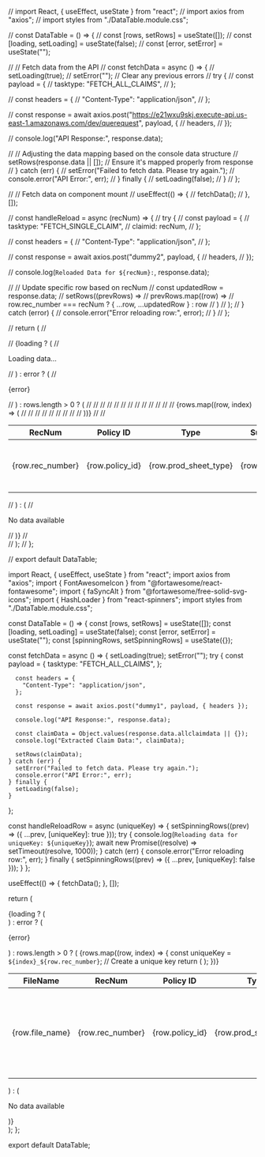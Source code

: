 
// import React, { useEffect, useState } from "react";
// import axios from "axios";
// import styles from "./DataTable.module.css";

// const DataTable = () => {
//   const [rows, setRows] = useState([]);
//   const [loading, setLoading] = useState(false);
//   const [error, setError] = useState("");

//   // Fetch data from the API
//   const fetchData = async () => {
//     setLoading(true);
//     setError(""); // Clear any previous errors
//     try {
//       const payload = {
//         tasktype: "FETCH_ALL_CLAIMS",
//       };

//       const headers = {
//         "Content-Type": "application/json",
//       };

//       const response = await axios.post("https://e21wxu9skj.execute-api.us-east-1.amazonaws.com/dev/querequest", payload, {
//         headers,
//       });

//       console.log("API Response:", response.data);

//       // Adjusting the data mapping based on the console data structure
//       setRows(response.data || []); // Ensure it's mapped properly from response
//     } catch (err) {
//       setError("Failed to fetch data. Please try again.");
//       console.error("API Error:", err);
//     } finally {
//       setLoading(false);
//     }
//   };

//   // Fetch data on component mount
//   useEffect(() => {
//     fetchData();
//   }, []);

//   const handleReload = async (recNum) => {
//     try {
//       const payload = {
//         tasktype: "FETCH_SINGLE_CLAIM",
//         claimid: recNum,
//       };

//       const headers = {
//         "Content-Type": "application/json",
//       };

//       const response = await axios.post("dummy2", payload, {
//         headers,
//       });

//       console.log(`Reloaded Data for ${recNum}:`, response.data);

//       // Update specific row based on recNum
//       const updatedRow = response.data;
//       setRows((prevRows) =>
//         prevRows.map((row) =>
//           row.rec_number === recNum ? { ...row, ...updatedRow } : row
//         )
//       );
//     } catch (error) {
//       console.error("Error reloading row:", error);
//     }
//   };

//   return (
//     <div className={styles.tableContainer}>
//       {loading ? (
//         <p>Loading data...</p>
//       ) : error ? (
//         <p className={styles.error}>{error}</p>
//       ) : rows.length > 0 ? (
//         <table className={styles.table}>
//           <thead>
//             <tr>
//               <th>RecNum</th>
//               <th>Policy ID</th>
//               <th>Type</th>
//               <th>Summary</th>
//               <th>File Name</th>
//               <th>Actions</th>
//             </tr>
//           </thead>
//           <tbody>
//             {rows.map((row, index) => (
//               <tr key={index}>
//                 <td>{row.rec_number}</td>
//                 <td>{row.policy_id}</td>
//                 <td>{row.prod_sheet_type}</td>
//                 <td>{row.summary}</td>
//                 <td>{row.file_name}</td>
//                 <td>
//                   <button
//                     className={styles.reloadButton}
//                     onClick={() => handleReload(row.rec_number)}
//                   >
//                     Reload
//                   </button>
//                 </td>
//               </tr>
//             ))}
//           </tbody>
//         </table>
//       ) : (
//         <p className={styles.noData}>No data available</p>
//       )}
//     </div>
//   );
// };

// export default DataTable;





  
import React, { useEffect, useState } from "react";
import axios from "axios";
import { FontAwesomeIcon } from "@fortawesome/react-fontawesome";
import { faSyncAlt } from "@fortawesome/free-solid-svg-icons";
import { HashLoader } from "react-spinners";
import styles from "./DataTable.module.css";

const DataTable = () => {
  const [rows, setRows] = useState([]);
  const [loading, setLoading] = useState(false);
  const [error, setError] = useState("");
  const [spinningRows, setSpinningRows] = useState({});

  const fetchData = async () => {
    setLoading(true);
    setError("");
    try {
      const payload = {
        tasktype: "FETCH_ALL_CLAIMS",
      };

      const headers = {
        "Content-Type": "application/json",
      };

      const response = await axios.post("dummy1", payload, { headers });

      console.log("API Response:", response.data);

      const claimData = Object.values(response.data.allclaimdata || {});
      console.log("Extracted Claim Data:", claimData);

      setRows(claimData);
    } catch (err) {
      setError("Failed to fetch data. Please try again.");
      console.error("API Error:", err);
    } finally {
      setLoading(false);
    }
  };

  const handleReloadRow = async (uniqueKey) => {
    setSpinningRows((prev) => ({ ...prev, [uniqueKey]: true }));
    try {
      console.log(`Reloading data for uniqueKey: ${uniqueKey}`);
      await new Promise((resolve) => setTimeout(resolve, 1000));
    } catch (err) {
      console.error("Error reloading row:", err);
    } finally {
      setSpinningRows((prev) => ({ ...prev, [uniqueKey]: false }));
    }
  };

  useEffect(() => {
    fetchData();
  }, []);

  return (
    <div className={styles.tableContainer}>
      {loading ? (
        <div className={styles.spinnerContainer}>
          <HashLoader color="#0f5fdc" size={40} />
        </div>
      ) : error ? (
        <p className={styles.error}>{error}</p>
      ) : rows.length > 0 ? (
        <table className={styles.table}>
          <thead>
            <tr>
              <th>FileName</th>
              <th>RecNum</th>
              <th>Policy ID</th>
              <th>Type</th>
              <th>Summary</th>
              <th>Status</th>
              <th>Actions</th>
            </tr>
          </thead>
          <tbody>
            {rows.map((row, index) => {
              const uniqueKey = `${index}_${row.rec_number}`; // Create a unique key
              return (
                <tr key={uniqueKey}>
                  <td>{row.file_name}</td>
                  <td>{row.rec_number}</td>
                  <td>{row.policy_id}</td>
                  <td>{row.prod_sheet_type}</td>
                  <td>{row.summary}</td>
                  <td>{row.status || "Pending"}</td>
                  <td>
                    <button
                      className={styles.reloadButton}
                      onClick={() => handleReloadRow(uniqueKey)}
                    >
                      <FontAwesomeIcon
                        icon={faSyncAlt}
                        className={`${styles.reloadIcon} ${
                          spinningRows[uniqueKey] ? "fa-spin" : ""
                        }`}
                      />
                    </button>
                  </td>
                </tr>
              );
            })}
          </tbody>
        </table>
      ) : (
        <p className={styles.noData}>No data available</p>
      )}
    </div>
  );
};

export default DataTable;
